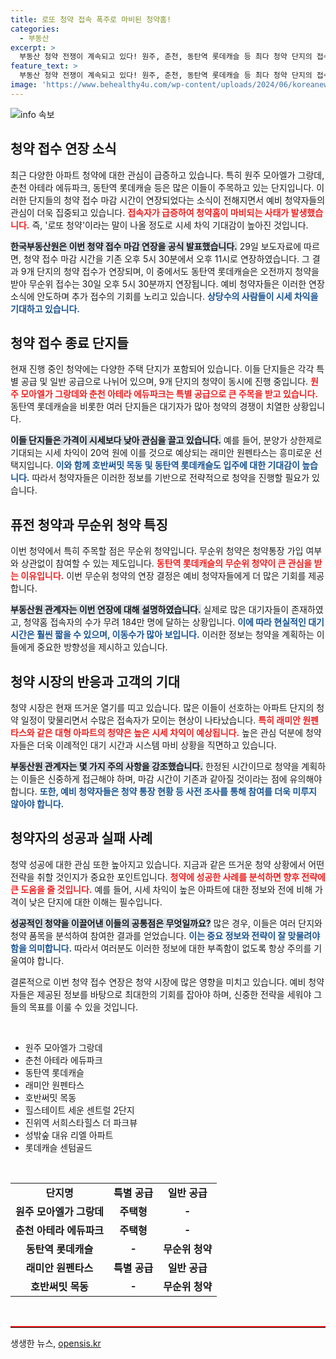 ```yaml
---
title: 로또 청약 접속 폭주로 마비된 청약홈!
categories:
  - 부동산
excerpt: >
  부동산 청약 전쟁이 계속되고 있다! 원주, 춘천, 동탄역 롯데캐슬 등 최다 청약 단지의 접수 마감이 내일까지 연장됐다. 대기 시간이 512시간에 달하는 가운데, 이곳들의 시세 차익은 무려 수억 원! 놓치지 마세요!
feature_text: >
  부동산 청약 전쟁이 계속되고 있다! 원주, 춘천, 동탄역 롯데캐슬 등 최다 청약 단지의 접수 마감이 내일까지 연장됐다. 대기 시간이 512시간에 달하는 가운데, 이곳들의 시세 차익은 무려 수억 원! 놓치지 마세요!
image: 'https://www.behealthy4u.com/wp-content/uploads/2024/06/koreanews.jpg'
---
```


<p><img src="https://www.behealthy4u.com/wp-content/uploads/2024/06/koreanews.jpg" alt="info 속보" /></p>

<h2 data-ke-size="size26">청약 접수 연장 소식</h2>

<p data-ke-size="size16">최근 다양한 아파트 청약에 대한 관심이 급증하고 있습니다. 특히 원주 모아엘가 그랑데, 춘천 아테라 에듀파크, 동탄역 롯데캐슬 등은 많은 이들이 주목하고 있는 단지입니다. 이러한 단지들의 청약 접수 마감 시간이 연장되었다는 소식이 전해지면서 예비 청약자들의 관심이 더욱 집중되고 있습니다. <b><span style="color: #ee2323;">접속자가 급증하여 청약홈이 마비되는 사태가 발생했습니다.</span></b> 즉, '로또 청약'이라는 말이 나올 정도로 시세 차익 기대감이 높아진 것입니다.</p>

<p data-ke-size="size16"><b><span style="background-color: #21538527;">한국부동산원은 이번 청약 접수 마감 연장을 공식 발표했습니다.</span></b> 29일 보도자료에 따르면, 청약 접수 마감 시간을 기존 오후 5시 30분에서 오후 11시로 연장하였습니다. 그 결과 9개 단지의 청약 접수가 연장되며, 이 중에서도 동탄역 롯데캐슬은 오전까지 청약을 받아 무순위 접수는 30일 오후 5시 30분까지 연장됩니다. 예비 청약자들은 이러한 연장 소식에 안도하며 추가 접수의 기회를 노리고 있습니다. <b><span style="color: #1a5490;">상당수의 사람들이 시세 차익을 기대하고 있습니다.</span></b></p>

<h2 data-ke-size="size26">청약 접수 종료 단지들</h2>

<p data-ke-size="size16">현재 진행 중인 청약에는 다양한 주택 단지가 포함되어 있습니다. 이들 단지들은 각각 특별 공급 및 일반 공급으로 나뉘어 있으며, 9개 단지의 청약이 동시에 진행 중입니다. <b><span style="color: #ee2323;">원주 모아엘가 그랑데와 춘천 아테라 에듀파크는 특별 공급으로 큰 주목을 받고 있습니다.</span></b> 동탄역 롯데캐슬을 비롯한 여러 단지들은 대기자가 많아 청약의 경쟁이 치열한 상황입니다.</p>

<p data-ke-size="size16"><b><span style="background-color: #21538527;">이들 단지들은 가격이 시세보다 낮아 관심을 끌고 있습니다.</span></b> 예를 들어, 분양가 상한제로 기대되는 시세 차익이 20억 원에 이를 것으로 예상되는 래미안 원펜타스는 흥미로운 선택지입니다. <b><span style="color: #1a5490;">이와 함께 호반써밋 목동 및 동탄역 롯데캐슬도 입주에 대한 기대감이 높습니다.</span></b> 따라서 청약자들은 이러한 정보를 기반으로 전략적으로 청약을 진행할 필요가 있습니다.</p>

<h2 data-ke-size="size26">퓨전 청약과 무순위 청약 특징</h2>

<p data-ke-size="size16">이번 청약에서 특히 주목할 점은 무순위 청약입니다. 무순위 청약은 청약통장 가입 여부와 상관없이 참여할 수 있는 제도입니다. <b><span style="color: #ee2323;">동탄역 롯데캐슬의 무순위 청약이 큰 관심을 받는 이유입니다.</span></b> 이번 무순위 청약의 연장 결정은 예비 청약자들에게 더 많은 기회를 제공합니다.</p>

<p data-ke-size="size16"><b><span style="background-color: #21538527;">부동산원 관계자는 이번 연장에 대해 설명하였습니다.</span></b> 실제로 많은 대기자들이 존재하였고, 청약홈 접속자의 수가 무려 184만 명에 달하는 상황입니다. <b><span style="color: #1a5490;">이에 따라 현실적인 대기 시간은 훨씬 짧을 수 있으며, 이동수가 많아 보입니다.</span></b> 이러한 정보는 청약을 계획하는 이들에게 중요한 방향성을 제시하고 있습니다.</p>

<h2 data-ke-size="size26">청약 시장의 반응과 고객의 기대</h2>

<p data-ke-size="size16">청약 시장은 현재 뜨거운 열기를 띠고 있습니다. 많은 이들이 선호하는 아파트 단지의 청약 일정이 맞물리면서 수많은 접속자가 모이는 현상이 나타났습니다. <b><span style="color: #ee2323;">특히 래미안 원펜타스와 같은 대형 아파트의 청약은 높은 시세 차익이 예상됩니다.</span></b> 높은 관심 덕분에 청약자들은 더욱 이례적인 대기 시간과 시스템 마비 상황을 직면하고 있습니다.</p>

<p data-ke-size="size16"><b><span style="background-color: #21538527;">부동산원 관계자는 몇 가지 주의 사항을 강조했습니다.</span></b> 한정된 시간이므로 청약을 계획하는 이들은 신중하게 접근해야 하며, 마감 시간이 기존과 같아질 것이라는 점에 유의해야 합니다. <b><span style="color: #1a5490;">또한, 예비 청약자들은 청약 통장 현황 등 사전 조사를 통해 참여를 더욱 미루지 않아야 합니다.</span></b></p>

<h2 data-ke-size="size26">청약자의 성공과 실패 사례</h2>

<p data-ke-size="size16">청약 성공에 대한 관심 또한 높아지고 있습니다. 지금과 같은 뜨거운 청약 상황에서 어떤 전략을 취할 것인지가 중요한 포인트입니다. <b><span style="color: #ee2323;">청약에 성공한 사례를 분석하면 향후 전략에 큰 도움을 줄 것입니다.</span></b> 예를 들어, 시세 차익이 높은 아파트에 대한 정보와 전에 비해 가격이 낮은 단지에 대한 이해는 필수입니다.</p>

<p data-ke-size="size16"><b><span style="background-color: #21538527;">성공적인 청약을 이끌어낸 이들의 공통점은 무엇일까요?</span></b> 많은 경우, 이들은 여러 단지와 청약 품목을 분석하여 참여한 결과를 얻었습니다. <b><span style="color: #1a5490;">이는 중요 정보와 전략이 잘 맞물려야 함을 의미합니다.</span></b> 따라서 여러분도 이러한 정보에 대한 부족함이 없도록 항상 주의를 기울여야 합니다.</p>

<p data-ke-size="size16">결론적으로 이번 청약 접수 연장은 청약 시장에 많은 영향을 미치고 있습니다. 예비 청약자들은 제공된 정보를 바탕으로 최대한의 기회를 잡아야 하며, 신중한 전략을 세워야 그들의 목표를 이룰 수 있을 것입니다. </p>

<p data-ke-size="size16">&nbsp;</p>

<ul>
    <li>원주 모아엘가 그랑데</li>
    <li>춘천 아테라 에듀파크</li>
    <li>동탄역 롯데캐슬</li>
    <li>래미안 원펜타스</li>
    <li>호반써밋 목동</li>
    <li>힐스테이트 세운 센트럴 2단지</li>
    <li>진위역 서희스타힐스 더 파크뷰</li>
    <li>성밖숲 대유 리엘 아파트</li>
    <li>롯데캐슬 센텀골드</li>
</ul>

<p data-ke-size="size16">&nbsp;</p>

<table style="width: 100%; text-align: center;">
    <tr>
        <td style="text-align: center; height: 17px;"><b>단지명</b></td>
        <td style="text-align: center; height: 17px;"><b>특별 공급</b></td>
        <td style="text-align: center; height: 17px;"><b>일반 공급</b></td>
    </tr>
    <tr>
        <td style="text-align: center; height: 17px;"><b>원주 모아엘가 그랑데</b></td>
        <td style="text-align: center; height: 17px;"><b>주택형</b></td>
        <td style="text-align: center; height: 17px;"><b>-</b></td>
    </tr>
    <tr>
        <td style="text-align: center; height: 17px;"><b>춘천 아테라 에듀파크</b></td>
        <td style="text-align: center; height: 17px;"><b>주택형</b></td>
        <td style="text-align: center; height: 17px;"><b>-</b></td>
    </tr>
    <tr>
        <td style="text-align: center; height: 17px;"><b>동탄역 롯데캐슬</b></td>
        <td style="text-align: center; height: 17px;"><b>-</b></td>
        <td style="text-align: center; height: 17px;"><b>무순위 청약</b></td>
    </tr>
    <tr>
        <td style="text-align: center; height: 17px;"><b>래미안 원펜타스</b></td>
        <td style="text-align: center; height: 17px;"><b>특별 공급</b></td>
        <td style="text-align: center; height: 17px;"><b>일반 공급</b></td>
    </tr>
    <tr>
        <td style="text-align: center; height: 17px;"><b>호반써밋 목동</b></td>
        <td style="text-align: center; height: 17px;"><b>-</b></td>
        <td style="text-align: center; height: 17px;"><b>무순위 청약</b></td>
    </tr>
</table>

<p data-ke-size="size16">&nbsp;</p>

<hr style="border-top: 2px solid #ee2323;">
생생한 뉴스, <a href="https://opensis.kr" rel="dofollow">opensis.kr</a>


